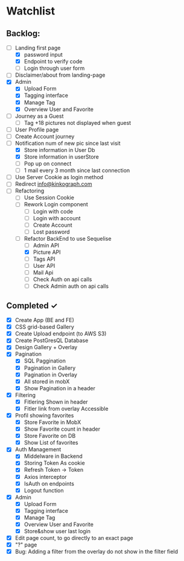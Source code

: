 # Watchlist

## Backlog:
- [ ] Landing first page
  - [x] password input
  - [x] Endpoint to verify code
  - [ ] Login through user form
- [ ] Disclaimer/about from landing-page
- [x] Admin
  - [x] Upload Form
  - [x] Tagging interface
  - [x] Manage Tag
  - [x] Overview User and Favorite
- [ ] Journey as a Guest
  - [ ] Tag +18 pictures not displayed when guest
- [ ] User Profile page
- [ ] Create Account journey
- [ ] Notification num of new pic since last visit
  - [x] Store information in User Db
  - [x] Store information in userStore
  - [ ] Pop up on connect
  - [ ] 1 mail every 3 month since last connection
- [ ] Use Server Cookie as login method
- [ ] Redirect info@kinkograph.com
- [ ] Refactoring
  - [ ] Use Session Cookie
  - [ ] Rework Login component
    - [ ] Login with code
    - [ ] Login with account
    - [ ] Create Account
    - [ ] Lost password
  - [ ] Refactor BackEnd to use Sequelise
    - [ ] Admin API
    - [x] Picture API
    - [ ] Tags API
    - [ ] User API
    - [ ] Mail Api
    - [ ] Check Auth on api calls
    - [ ] Check Admin auth on api calls
  
## Completed ✓

- [x] Create App (BE and FE)
- [x] CSS grid-based Gallery 
- [x] Create Upload endpoint (to AWS S3)
- [x] Create PostGresQL Database 
- [x] Design Gallery + Overlay
- [x] Pagination 
  - [x] SQL Paggination
  - [x] Pagination in Gallery
  - [x] Pagination in Overlay
  - [x] All stored in mobX
  - [x] Show Pagination in a header
- [x] Filtering
  - [x] Fitlering Shown in header
  - [x] Fitler link from overlay Accessible
- [x] Profil showing favorites
  - [x] Store Favorite in MobX
  - [x] Show Favorite count in header
  - [x] Store Favorite on DB
  - [x] Show List of favorites 
- [x] Auth Management 
  - [x] Middelware in Backend
  - [x] Storing Token As cookie
  - [x] Refresh Token -> Token
  - [x] Axios interceptor
  - [x] IsAuth on endpoints
  - [x] Logout function
- [x] Admin
  - [x] Upload Form
  - [x] Tagging interface
  - [x] Manage Tag
  - [x] Overview User and Favorite
  - [x] Store&show user last login
- [x] Edit page count, to go directly to an exact page
- [x] "?" page
- [x] Bug: Adding a filter from the overlay do not show in the filter field
